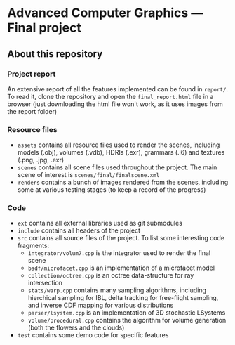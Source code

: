Advanced Computer Graphics — Final project
======================================

## About this repository

### Project report

An extensive report of all the features implemented can be found in `report/`. To read it, clone the repository and open the `final_report.html` file in a browser (just downloading the html file won't work, as it uses images from the report folder)

### Resource files
- `assets` contains all resource files used to render the scenes, including models (.obj), volumes (.vdb), HDRIs (.exr), grammars (.l6) and textures (.png, .jpg, .exr)
- `scenes` contains all scene files used throughout the project. The main scene of interest is `scenes/final/finalscene.xml`
- `renders` contains a bunch of images rendered from the scenes, including some at various testing stages (to keep a record of the progress)

### Code

- `ext` contains all external libraries used as git submodules
- `include` contains all headers of the project
- `src` contains all source files of the project. To list some interesting code fragments:
  - `integrator/volum7.cpp` is the integrator used to render the final scene
  - `bsdf/microfacet.cpp` is an implementation of a microfacet model
  - `collection/octree.cpp` is an octree data-structure for ray intersection
  - `stats/warp.cpp` contains many sampling algorithms, including hierchical sampling for IBL, delta tracking for free-flight sampling, and inverse CDF mapping for various distributions
  - `parser/lsystem.cpp` is an implementation of 3D stochastic LSystems
  - `volume/procedural.cpp` contains the algorithm for volume generation (both the flowers and the clouds)
- `test` contains some demo code for specific features
